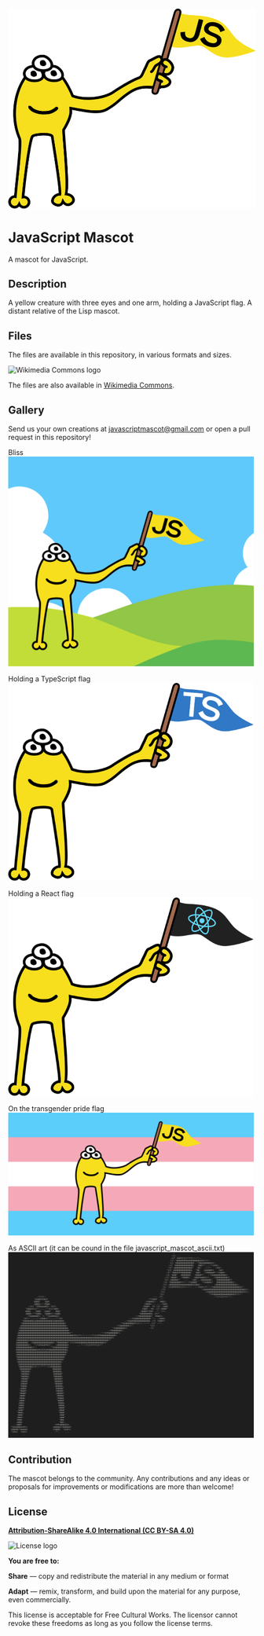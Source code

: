 ![JavaScript Mascot](952px-JavaScript_mascot.png)

# JavaScript Mascot

A mascot for JavaScript.

## Description

A yellow creature with three eyes and one arm, holding a JavaScript flag. A distant relative of the Lisp mascot.

## Files

The files are available in this repository, in various formats and sizes.

![Wikimedia Commons logo](https://upload.wikimedia.org/wikipedia/commons/thumb/4/4a/Commons-logo.svg/178px-Commons-logo.svg.png)

The files are also available in [Wikimedia Commons](https://commons.wikimedia.org/wiki/File:JavaScript_mascot.svg).

## Gallery

Send us your own creations at javascriptmascot@gmail.com or open a pull request in this repository!

Bliss
<img src="./artwork/javascript_mascot_bliss.png" width="500px"/>
<br>

Holding a TypeScript flag
<img src="./artwork/javascript_mascot_typescript.svg" width="500px"/>
<br>

Holding a React flag
<img src="./artwork/javascript_mascot_react.svg" width="500px"/>
<br>

On the transgender pride flag
<img src="./artwork/javascript_mascot_transgender_pride_flag.svg" width="500px"/>
<br>

As ASCII art (it can be cound in the file javascript_mascot_ascii.txt)
<img src="./artwork/ascii.png" width="500px"/>

## Contribution

The mascot belongs to the community. Any contributions and any ideas or proposals for improvements or modifications are more than welcome!

## License

**[Attribution-ShareAlike 4.0 International (CC BY-SA 4.0)](https://creativecommons.org/licenses/by-sa/4.0/deed.en)**

![License logo](https://upload.wikimedia.org/wikipedia/commons/thumb/e/e5/CC_BY-SA_icon.svg/320px-CC_BY-SA_icon.svg.png)

**You are free to:**

**Share** — copy and redistribute the material in any medium or format

**Adapt** — remix, transform, and build upon the material for any purpose, even commercially.

This license is acceptable for Free Cultural Works. The licensor cannot revoke these freedoms as long as you follow the license terms.
